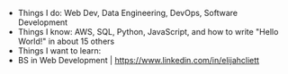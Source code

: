 - Things I do: Web Dev, Data Engineering, DevOps, Software Development
- Things I know: AWS, SQL, Python, JavaScript, and how to write "Hello World!" in about 15 others
- Things I want to learn: <character limit exceeded>
- BS in Web Development | https://www.linkedin.com/in/elijahcliett

<!---
guitarmonkey7/guitarmonkey7 is a ✨ special ✨ repository because its `README.md` (this file) appears on your GitHub profile.
You can click the Preview link to take a look at your changes.
--->
